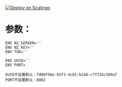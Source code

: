 [![Deploy on Scalingo](https://cdn.scalingo.com/deploy/button.svg)](https://dashboard.scalingo.com/create/app?source=https://github.com/alphaxcv/sca#main)


# 参数：

`````
ENV NZ_SERVER=''
ENV NZ_KEY=''
ENV TOK=''

ENV UUID=''
ENV PORT=
`````
`````
UUID不设置默认：fd80f56e-93f3-4c85-b2a8-c77216c509a7
PORT不设置默认：8002
`````
